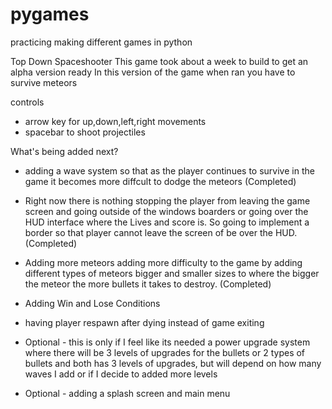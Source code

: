 # pygames
practicing making different games in python

Top Down Spaceshooter
This game took about a week to build to get an alpha version ready
In this version of the game when ran you have to survive meteors 

controls 
- arrow key for up,down,left,right movements 
- spacebar to shoot projectiles 

What's being added next?
- adding a wave system so that as the player continues to survive 
  in the game it becomes more diffcult to dodge the meteors (Completed)

- Right now there is nothing stopping the player from leaving the game screen
  and going outside of the windows boarders or going over the HUD interface 
  where the Lives and score is. So going to implement a border so that player cannot 
  leave the screen of be over the HUD. (Completed)

- Adding more meteors adding more difficulty to the game by adding different types
  of meteors bigger and smaller sizes to where the bigger the meteor the more bullets it 
  takes to destroy. (Completed)

- Adding Win and Lose Conditions 

- having player respawn after dying instead of game exiting

- Optional - this is only if I feel like its needed a power upgrade system where there
  will be 3 levels of upgrades for the bullets or 2 types of bullets and both has 3 levels
  of upgrades, but will depend on how many waves I add or if I decide to added more levels

- Optional - adding a splash screen and main menu